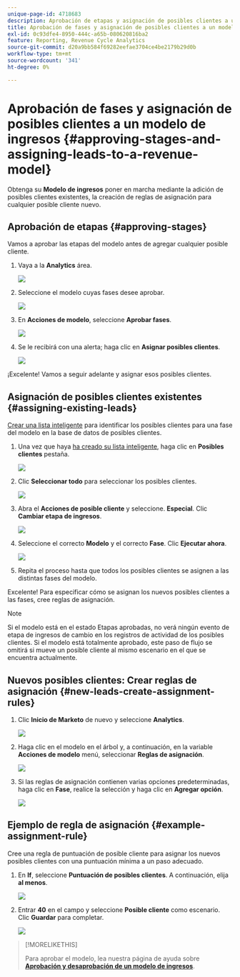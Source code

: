 ```yaml
---
unique-page-id: 4718683
description: Aprobación de etapas y asignación de posibles clientes a un modelo de ingresos - Documentos de Marketo - Documentación del producto
title: Aprobación de fases y asignación de posibles clientes a un modelo de ingresos
exl-id: 0c93dfe4-8950-444c-a65b-080620816ba2
feature: Reporting, Revenue Cycle Analytics
source-git-commit: d20a9bb584f69282eefae3704ce4be2179b29d0b
workflow-type: tm+mt
source-wordcount: '341'
ht-degree: 0%

---
```


# Aprobación de fases y asignación de posibles clientes a un modelo de ingresos {#approving-stages-and-assigning-leads-to-a-revenue-model}

Obtenga su **Modelo de ingresos** poner en marcha mediante la adición de posibles clientes existentes, la creación de reglas de asignación para cualquier posible cliente nuevo.

## Aprobación de etapas {#approving-stages}

Vamos a aprobar las etapas del modelo antes de agregar cualquier posible cliente.

1. Vaya a la **Analytics** área.

   ![](assets/image2015-4-28-17-3a8-3a8.png)

1. Seleccione el modelo cuyas fases desee aprobar.

   ![](assets/image2015-4-28-17-3a10-3a3.png)

1. En **Acciones de modelo**, seleccione **Aprobar fases**.

   ![](assets/image2015-4-28-17-3a12-3a37.png)

1. Se le recibirá con una alerta; haga clic en **Asignar posibles clientes**.

   ![](assets/image2015-4-28-17-3a5-3a39.png)

¡Excelente! Vamos a seguir adelante y asignar esos posibles clientes.

## Asignación de posibles clientes existentes {#assigning-existing-leads}

[Crear una lista inteligente](/help/marketo/product-docs/core-marketo-concepts/smart-lists-and-static-lists/creating-a-smart-list/create-a-smart-list.md) para identificar los posibles clientes para una fase del modelo en la base de datos de posibles clientes.

1. Una vez que haya [ha creado su lista inteligente](/help/marketo/product-docs/core-marketo-concepts/smart-lists-and-static-lists/creating-a-smart-list/create-a-smart-list.md), haga clic en **Posibles clientes** pestaña.

   ![](assets/image2015-4-29-11-3a37-3a30.png)

1. Clic **Seleccionar todo** para seleccionar los posibles clientes.

   ![](assets/image2015-4-29-11-3a39-3a39.png)

1. Abra el **Acciones de posible cliente** y seleccione. **Especial**. Clic **Cambiar etapa de ingresos**.

   ![](assets/image2015-4-29-11-3a40-3a38.png)

1. Seleccione el correcto **Modelo** y el correcto **Fase**. Clic **Ejecutar ahora**.

   ![](assets/image2015-4-29-11-3a43-3a41.png)

1. Repita el proceso hasta que todos los posibles clientes se asignen a las distintas fases del modelo.

Excelente! Para especificar cómo se asignan los nuevos posibles clientes a las fases, cree reglas de asignación.

>[!NOTE]
>
>Si el modelo está en el estado Etapas aprobadas, no verá ningún evento de etapa de ingresos de cambio en los registros de actividad de los posibles clientes. Si el modelo está totalmente aprobado, este paso de flujo se omitirá si mueve un posible cliente al mismo escenario en el que se encuentra actualmente.

## Nuevos posibles clientes: Crear reglas de asignación  {#new-leads-create-assignment-rules}

1. Clic **Inicio de Marketo** de nuevo y seleccione **Analytics**.

   ![](assets/image2015-4-28-17-3a8-3a8.png)

1. Haga clic en el modelo en el árbol y, a continuación, en la variable **Acciones de modelo** menú, seleccionar **Reglas de asignación**.

   ![](assets/image2015-4-29-11-3a52-3a17.png)

1. Si las reglas de asignación contienen varias opciones predeterminadas, haga clic en **Fase**, realice la selección y haga clic en **Agregar opción**.

   ![](assets/image2015-4-29-12-3a5-3a46.png)

## Ejemplo de regla de asignación {#example-assignment-rule}

Cree una regla de puntuación de posible cliente para asignar los nuevos posibles clientes con una puntuación mínima a un paso adecuado.

1. En **If**, seleccione **Puntuación de posibles clientes**. A continuación, elija **al menos**.

   ![](assets/image2015-4-29-13-3a27-3a8.png)

1. Entrar **40** en el campo y seleccione **Posible cliente** como escenario. Clic **Guardar** para completar.

   ![](assets/image2015-4-29-14-3a4-3a23.png)

>[!MORELIKETHIS]
>
>Para aprobar el modelo, lea nuestra página de ayuda sobre **[Aprobación y desaprobación de un modelo de ingresos](/help/marketo/product-docs/reporting/revenue-cycle-analytics/revenue-cycle-models/approve-unapprove-a-revenue-model.md)**.
